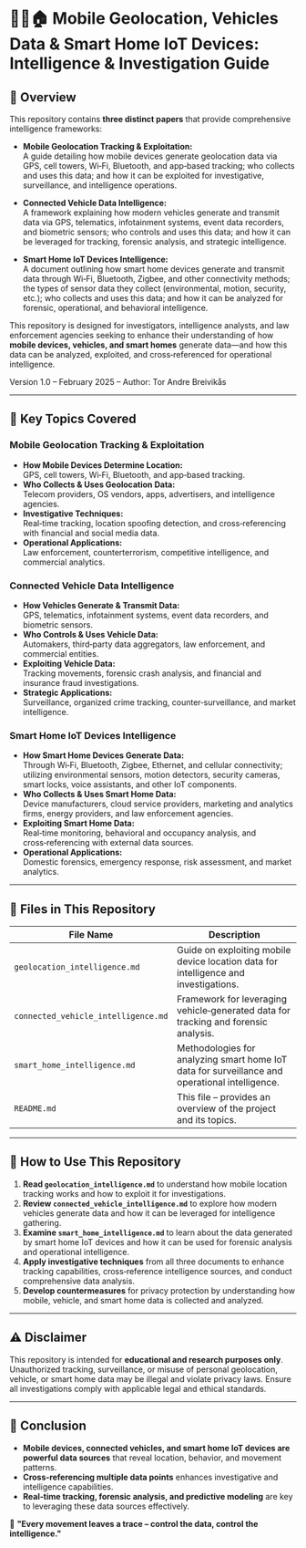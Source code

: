 # 📍🚗🏠 Mobile Geolocation, Vehicles Data & Smart Home IoT Devices: Intelligence & Investigation Guide

## 📝 Overview

This repository contains **three distinct papers** that provide comprehensive intelligence frameworks:

- **Mobile Geolocation Tracking & Exploitation:**  
  A guide detailing how mobile devices generate geolocation data via GPS, cell towers, Wi‑Fi, Bluetooth, and app‑based tracking; who collects and uses this data; and how it can be exploited for investigative, surveillance, and intelligence operations.

- **Connected Vehicle Data Intelligence:**  
  A framework explaining how modern vehicles generate and transmit data via GPS, telematics, infotainment systems, event data recorders, and biometric sensors; who controls and uses this data; and how it can be leveraged for tracking, forensic analysis, and strategic intelligence.

- **Smart Home IoT Devices Intelligence:**  
  A document outlining how smart home devices generate and transmit data through Wi‑Fi, Bluetooth, Zigbee, and other connectivity methods; the types of sensor data they collect (environmental, motion, security, etc.); who collects and uses this data; and how it can be analyzed for forensic, operational, and behavioral intelligence.

This repository is designed for investigators, intelligence analysts, and law enforcement agencies seeking to enhance their understanding of how **mobile devices, vehicles, and smart homes** generate data—and how this data can be analyzed, exploited, and cross‑referenced for operational intelligence.

Version 1.0 – February 2025 – Author: Tor Andre Breivikås

---

## 🔎 Key Topics Covered

### Mobile Geolocation Tracking & Exploitation
- **How Mobile Devices Determine Location:**  
  GPS, cell towers, Wi‑Fi, Bluetooth, and app‑based tracking.
- **Who Collects & Uses Geolocation Data:**  
  Telecom providers, OS vendors, apps, advertisers, and intelligence agencies.
- **Investigative Techniques:**  
  Real‑time tracking, location spoofing detection, and cross‑referencing with financial and social media data.
- **Operational Applications:**  
  Law enforcement, counterterrorism, competitive intelligence, and commercial analytics.

### Connected Vehicle Data Intelligence
- **How Vehicles Generate & Transmit Data:**  
  GPS, telematics, infotainment systems, event data recorders, and biometric sensors.
- **Who Controls & Uses Vehicle Data:**  
  Automakers, third‑party data aggregators, law enforcement, and commercial entities.
- **Exploiting Vehicle Data:**  
  Tracking movements, forensic crash analysis, and financial and insurance fraud investigations.
- **Strategic Applications:**  
  Surveillance, organized crime tracking, counter‑surveillance, and market intelligence.

### Smart Home IoT Devices Intelligence
- **How Smart Home Devices Generate Data:**  
  Through Wi‑Fi, Bluetooth, Zigbee, Ethernet, and cellular connectivity; utilizing environmental sensors, motion detectors, security cameras, smart locks, voice assistants, and other IoT components.
- **Who Collects & Uses Smart Home Data:**  
  Device manufacturers, cloud service providers, marketing and analytics firms, energy providers, and law enforcement agencies.
- **Exploiting Smart Home Data:**  
  Real‑time monitoring, behavioral and occupancy analysis, and cross‑referencing with external data sources.
- **Operational Applications:**  
  Domestic forensics, emergency response, risk assessment, and market analytics.

---

## 📂 Files in This Repository

| File Name                              | Description                                                                 |
| -------------------------------------- | --------------------------------------------------------------------------- |
| `geolocation_intelligence.md`          | Guide on exploiting mobile device location data for intelligence and investigations. |
| `connected_vehicle_intelligence.md`    | Framework for leveraging vehicle‑generated data for tracking and forensic analysis. |
| `smart_home_intelligence.md`             | Methodologies for analyzing smart home IoT data for surveillance and operational intelligence. |
| `README.md`                            | This file – provides an overview of the project and its topics.             |

---

## 🚀 How to Use This Repository

1. **Read `geolocation_intelligence.md`** to understand how mobile location tracking works and how to exploit it for investigations.
2. **Review `connected_vehicle_intelligence.md`** to explore how modern vehicles generate data and how it can be leveraged for intelligence gathering.
3. **Examine `smart_home_intelligence.md`** to learn about the data generated by smart home IoT devices and how it can be used for forensic analysis and operational intelligence.
4. **Apply investigative techniques** from all three documents to enhance tracking capabilities, cross‑reference intelligence sources, and conduct comprehensive data analysis.
5. **Develop countermeasures** for privacy protection by understanding how mobile, vehicle, and smart home data is collected and analyzed.

---

## ⚠ Disclaimer

This repository is intended for **educational and research purposes only**. Unauthorized tracking, surveillance, or misuse of personal geolocation, vehicle, or smart home data may be illegal and violate privacy laws. Ensure all investigations comply with applicable legal and ethical standards.

---

## 🏁 Conclusion

- **Mobile devices, connected vehicles, and smart home IoT devices are powerful data sources** that reveal location, behavior, and movement patterns.
- **Cross‑referencing multiple data points** enhances investigative and intelligence capabilities.
- **Real‑time tracking, forensic analysis, and predictive modeling** are key to leveraging these data sources effectively.

🚀 **"Every movement leaves a trace – control the data, control the intelligence."**
